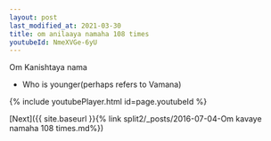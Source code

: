 ```yaml
---
layout: post
last_modified_at: 2021-03-30
title: om anilaaya namaha 108 times
youtubeId: NmeXVGe-6yU
---
```

 
 
Om Kanishtaya nama 
 
 -  Who is younger(perhaps refers to Vamana) 
 
  
 
  
 
 
 
 
 
 


{% include youtubePlayer.html id=page.youtubeId %}
 
[Next]({{ site.baseurl }}{% link  split2/_posts/2016-07-04-Om kavaye namaha 108 times.md%})
 

